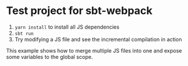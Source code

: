 Test project for sbt-webpack
=============================

1. `yarn install` to install all JS dependencies
2. `sbt run`
3. Try modifying a JS file and see the incremental compilation in action

This example shows how to merge multiple JS files into one and expose some variables to the global scope.